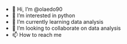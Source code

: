 - 👋 Hi, I’m @olaedo90
- 👀 I’m interested in python
- 🌱 I’m currently learning data analysis
- 💞️ I’m looking to collaborate on data analysis 
- 📫 How to reach me

<!---
olaedo90/olaedo90 is a ✨ special ✨ repository because its `README.md` (this file) appears on your GitHub profile.
You can click the Preview link to take a look at your changes.
--->
